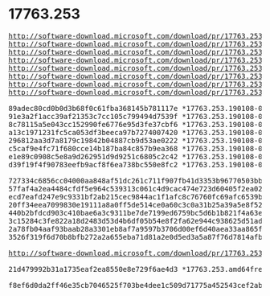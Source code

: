 # 17763.253

<pre>
<a href="http://software-download.microsoft.com/download/pr/17763.253.190108-0006.rs5_release_svc_refresh_SERVER_EVAL_x64FRE_de-de.iso">http://software-download.microsoft.com/download/pr/17763.253.190108-0006.rs5_release_svc_refresh_SERVER_EVAL_x64FRE_de-de.iso</a>
<a href="http://software-download.microsoft.com/download/pr/17763.253.190108-0006.rs5_release_svc_refresh_SERVER_EVAL_x64FRE_en-us.iso">http://software-download.microsoft.com/download/pr/17763.253.190108-0006.rs5_release_svc_refresh_SERVER_EVAL_x64FRE_en-us.iso</a>
<a href="http://software-download.microsoft.com/download/pr/17763.253.190108-0006.rs5_release_svc_refresh_SERVER_EVAL_x64FRE_es-es.iso">http://software-download.microsoft.com/download/pr/17763.253.190108-0006.rs5_release_svc_refresh_SERVER_EVAL_x64FRE_es-es.iso</a>
<a href="http://software-download.microsoft.com/download/pr/17763.253.190108-0006.rs5_release_svc_refresh_SERVER_EVAL_x64FRE_fr-fr.iso">http://software-download.microsoft.com/download/pr/17763.253.190108-0006.rs5_release_svc_refresh_SERVER_EVAL_x64FRE_fr-fr.iso</a>
<a href="http://software-download.microsoft.com/download/pr/17763.253.190108-0006.rs5_release_svc_refresh_SERVER_EVAL_x64FRE_it-it.iso">http://software-download.microsoft.com/download/pr/17763.253.190108-0006.rs5_release_svc_refresh_SERVER_EVAL_x64FRE_it-it.iso</a>
<a href="http://software-download.microsoft.com/download/pr/17763.253.190108-0006.rs5_release_svc_refresh_SERVER_EVAL_x64FRE_ja-jp.iso">http://software-download.microsoft.com/download/pr/17763.253.190108-0006.rs5_release_svc_refresh_SERVER_EVAL_x64FRE_ja-jp.iso</a>
<a href="http://software-download.microsoft.com/download/pr/17763.253.190108-0006.rs5_release_svc_refresh_SERVER_EVAL_x64FRE_ru-ru.iso">http://software-download.microsoft.com/download/pr/17763.253.190108-0006.rs5_release_svc_refresh_SERVER_EVAL_x64FRE_ru-ru.iso</a>
<a href="http://software-download.microsoft.com/download/pr/17763.253.190108-0006.rs5_release_svc_refresh_SERVER_EVAL_x64FRE_zh-cn.iso">http://software-download.microsoft.com/download/pr/17763.253.190108-0006.rs5_release_svc_refresh_SERVER_EVAL_x64FRE_zh-cn.iso</a>

89adec80cd0b0d3b68f0c61fba368145b781117e *17763.253.190108-0006.rs5_release_svc_refresh_SERVER_EVAL_x64FRE_de-de.iso
91e3a2f1acc39af21353c7cc105c799494d7539f *17763.253.190108-0006.rs5_release_svc_refresh_SERVER_EVAL_x64FRE_en-us.iso
8c78115a5e043cc152990fe6776e95d3fe37cbf6 *17763.253.190108-0006.rs5_release_svc_refresh_SERVER_EVAL_x64FRE_es-es.iso
a13c1971231fc5ca053df3beeca97b7274007420 *17763.253.190108-0006.rs5_release_svc_refresh_SERVER_EVAL_x64FRE_fr-fr.iso
296812aa3d7a8179c19842b04887cb9d53ae0222 *17763.253.190108-0006.rs5_release_svc_refresh_SERVER_EVAL_x64FRE_it-it.iso
c5caf9e4fc71f680cce14b187ba84c857b9ea368 *17763.253.190108-0006.rs5_release_svc_refresh_SERVER_EVAL_x64FRE_ja-jp.iso
e1e89c0908c5e8a9d262951d9d9251c6805c2c42 *17763.253.190108-0006.rs5_release_svc_refresh_SERVER_EVAL_x64FRE_ru-ru.iso
d39f19f4f90783eefb9acf8f6ea738bc550e8fc2 *17763.253.190108-0006.rs5_release_svc_refresh_SERVER_EVAL_x64FRE_zh-cn.iso

727334c6856cc04000aa848af51dc261c711f907fb41d3353b96770503bb040f *17763.253.190108-0006.rs5_release_svc_refresh_SERVER_EVAL_x64FRE_de-de.iso
57faf4a2ea4484cfdf5e964c539313c061c4d9cac474e723d60405f2ea02d570 *17763.253.190108-0006.rs5_release_svc_refresh_SERVER_EVAL_x64FRE_en-us.iso
ecd7eafd247e9c9331bf2ab215cec9844ac1f1afc8c76760fc69afc6539b4d92 *17763.253.190108-0006.rs5_release_svc_refresh_SERVER_EVAL_x64FRE_es-es.iso
20ff34eea7099830e19111a8a0ff5de514ce0a60c3c0a31b25a39a5e8f52b76b *17763.253.190108-0006.rs5_release_svc_refresh_SERVER_EVAL_x64FRE_fr-fr.iso
440b2bfdcd903c410bae6a3c9311be7de7199ed6759bc5d6b1b821f4a63eb9fe *17763.253.190108-0006.rs5_release_svc_refresh_SERVER_EVAL_x64FRE_it-it.iso
3c15284c3fe822a18d2483d53d4b6df05b54e8f2fa62e944c938625d51ad1f71 *17763.253.190108-0006.rs5_release_svc_refresh_SERVER_EVAL_x64FRE_ja-jp.iso
2a78fb04aaf93baab28a3301eb8af7a9597b3706d00ef6d40aea33aa865f3ff0 *17763.253.190108-0006.rs5_release_svc_refresh_SERVER_EVAL_x64FRE_ru-ru.iso
3526f319f6d70b8bfb272a2a655eba71d81a2e0d5ed3a5a87f76d7814afbe008 *17763.253.190108-0006.rs5_release_svc_refresh_SERVER_EVAL_x64FRE_zh-cn.iso

<a href="http://software-download.microsoft.com/download/pr/17763.253.amd64fre.rs5_release_svc_refresh.190108-0006_server_serverdatacentereval_en-us.vhd">http://software-download.microsoft.com/download/pr/17763.253.amd64fre.rs5_release_svc_refresh.190108-0006_server_serverdatacentereval_en-us.vhd</a>

21d479992b31a1735eaf2ea8550e8e729f6ae4d3 *17763.253.amd64fre.rs5_release_svc_refresh.190108-0006_server_serverdatacentereval_en-us.vhd

f8ef6d0da2ff46e35cb7046525f703be4dee1c509d71775a452543cef2ab2be9 *17763.253.amd64fre.rs5_release_svc_refresh.190108-0006_server_serverdatacentereval_en-us.vhd
</pre>
